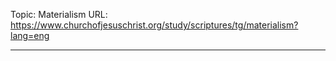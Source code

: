 Topic: Materialism
URL: https://www.churchofjesuschrist.org/study/scriptures/tg/materialism?lang=eng

---

